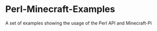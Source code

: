 Perl-Minecraft-Examples
=======================

A set of examples showing the usage of the Perl API and Minecraft-Pi
